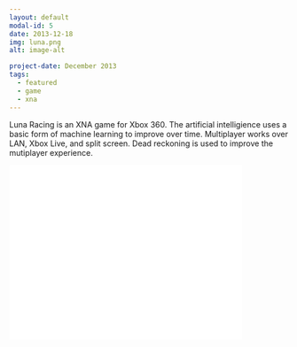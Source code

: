 ```yaml
---
layout: default
modal-id: 5
date: 2013-12-18
img: luna.png
alt: image-alt

project-date: December 2013
tags:
  - featured
  - game
  - xna
---
```


Luna Racing is an XNA game for Xbox 360. The artificial intelligience uses a basic form of machine learning to improve over time. Multiplayer works over LAN, Xbox Live, and split screen. Dead reckoning is used to improve the mutiplayer experience.

<iframe width="420" height="315" src="//www.youtube.com/embed/f5lWlA-U7AA" frameborder="0" allowfullscreen></iframe>
